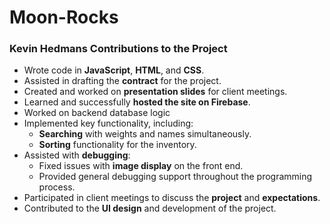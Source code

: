 # Moon-Rocks

### Kevin Hedmans Contributions to the Project

- Wrote code in **JavaScript**, **HTML**, and **CSS**.
- Assisted in drafting the **contract** for the project.
- Created and worked on **presentation slides** for client meetings.
- Learned and successfully **hosted the site on Firebase**.
- Worked on backend database logic
- Implemented key functionality, including:
  - **Searching** with weights and names simultaneously.
  - **Sorting** functionality for the inventory.
- Assisted with **debugging**:
  - Fixed issues with **image display** on the front end.
  - Provided general debugging support throughout the programming process.
- Participated in client meetings to discuss the **project** and **expectations**.
- Contributed to the **UI design** and development of the project.
